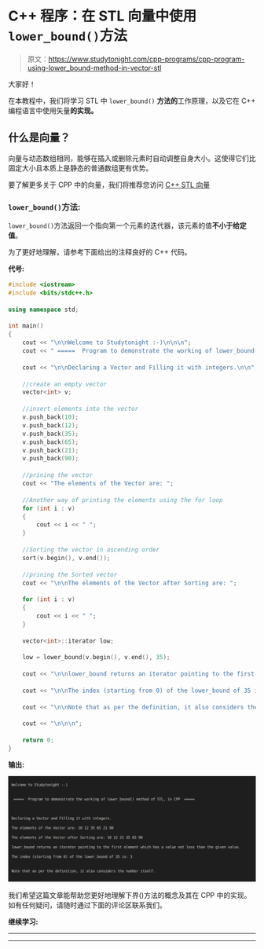 # C++ 程序：在 STL 向量中使用`lower_bound()`方法

> 原文：<https://www.studytonight.com/cpp-programs/cpp-program-using-lower_bound-method-in-vector-stl>

大家好！

在本教程中，我们将学习 STL 中 `lower_bound()` **方法的**工作原理，以及它在 C++ 编程语言中使用矢量**的实现。**

## 什么是向量？

向量与动态数组相同，能够在插入或删除元素时自动调整自身大小。这使得它们比固定大小且本质上是静态的普通数组更有优势。

要了解更多关于 CPP 中的向量，我们将推荐您访问 [C++ STL 向量](https://www.studytonight.com/cpp/stl/stl-container-vector)

### `lower_bound()`方法:

`lower_bound()`方法返回一个指向第一个元素的迭代器，该元素的值**不小于给定值**。

为了更好地理解，请参考下面给出的注释良好的 C++ 代码。

**代号:**

```cpp
#include <iostream>
#include <bits/stdc++.h>

using namespace std;

int main()
{
    cout << "\n\nWelcome to Studytonight :-)\n\n\n";
    cout << " =====  Program to demonstrate the working of lower_bound() method of STL, in CPP  ===== \n\n";

    cout << "\n\nDeclaring a Vector and Filling it with integers.\n\n";

    //create an empty vector
    vector<int> v;

    //insert elements into the vector
    v.push_back(10);
    v.push_back(12);
    v.push_back(35);
    v.push_back(65);
    v.push_back(21);
    v.push_back(90);

    //prining the vector
    cout << "The elements of the Vector are: ";

    //Another way of printing the elements using the for loop
    for (int i : v)
    {
        cout << i << " ";
    }

    //Sorting the vector in ascending order
    sort(v.begin(), v.end());

    //prining the Sorted vector
    cout << "\n\nThe elements of the Vector after Sorting are: ";

    for (int i : v)
    {
        cout << i << " ";
    }

    vector<int>::iterator low;

    low = lower_bound(v.begin(), v.end(), 35);

    cout << "\n\nlower_bound returns an iterator pointing to the first element which has a value not less than the given value.";

    cout << "\n\nThe index (starting from 0) of the lower_bound of 35 is: " << (low - v.begin()) << '\n';

    cout << "\n\nNote that as per the definition, it also considers the number itself.\n";

    cout << "\n\n\n";

    return 0;
} 
```

**输出:**

![C++ lower bound](img/3d321979b56dbebde15feee52b64ce73.png)

我们希望这篇文章能帮助您更好地理解下界()方法的概念及其在 CPP 中的实现。如有任何疑问，请随时通过下面的评论区联系我们。

**继续学习:**

* * *

* * *